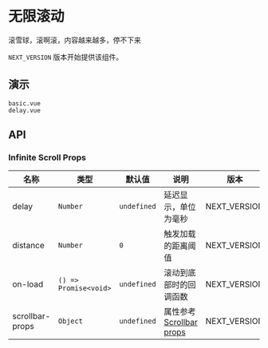 # 无限滚动

滚雪球，滚啊滚，内容越来越多，停不下来

`NEXT_VERSION` 版本开始提供该组件。

## 演示

```demo
basic.vue
delay.vue
```

## API

### Infinite Scroll Props

| 名称 | 类型 | 默认值 | 说明 | 版本 |
| --- | --- | --- | --- | --- |
| delay | `Number` | `undefined` | 延迟显示，单位为毫秒 | NEXT_VERSION |
| distance | `Number` | `0` | 触发加载的距离阈值 | NEXT_VERSION |
| on-load | `() => Promise<void>` | `undefined` | 滚动到底部时的回调函数 | NEXT_VERSION |
| scrollbar-props | `Object` | `undefined` | 属性参考 [Scrollbar props](scrollbar#Scrollbar-Props) | NEXT_VERSION |
